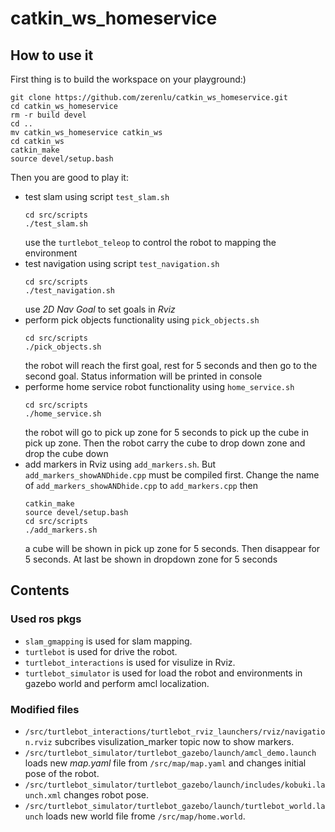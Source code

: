 # catkin_ws_homeservice

## How to use it

First thing is to build the workspace on your playground:)
```
git clone https://github.com/zerenlu/catkin_ws_homeservice.git
cd catkin_ws_homeservice
rm -r build devel
cd ..
mv catkin_ws_homeservice catkin_ws
cd catkin_ws
catkin_make
source devel/setup.bash
```
Then you are good to play it:
* test slam using script `test_slam.sh`
  ```
  cd src/scripts
  ./test_slam.sh
  ```
  use the `turtlebot_teleop` to control the robot to mapping the environment
* test navigation using script `test_navigation.sh`
  ```
  cd src/scripts
  ./test_navigation.sh
  ```
  use _2D Nav Goal_ to set goals in _Rviz_
* perform pick objects functionality using `pick_objects.sh`
  ```
  cd src/scripts
  ./pick_objects.sh
  ```
  the robot will reach the first goal, rest for 5 seconds and then go to the second goal. Status information will be printed in console
* performe home service robot functionality using `home_service.sh`
  ```
  cd src/scripts
  ./home_service.sh
  ```  
  the robot will go to pick up zone for 5 seconds to pick up the cube in pick up zone. Then the robot carry the cube to drop down zone and drop the cube down
* add markers in Rviz using `add_markers.sh`. But `add_markers_showANDhide.cpp` must be compiled first. Change the name of `add_markers_showANDhide.cpp` to `add_markers.cpp` then 
  ```
  catkin_make
  source devel/setup.bash
  cd src/scripts
  ./add_markers.sh
  ```
  a cube will be shown in pick up zone for 5 seconds. Then disappear for 5 seconds. At last be shown in dropdown zone for 5 seconds
  
## Contents
### Used ros pkgs
* `slam_gmapping` is used for slam mapping.
* `turtlebot` is used for drive the robot.
* `turtlebot_interactions` is used for visulize in Rviz.
* `turtlebot_simulator` is used for load the robot and environments in gazebo world and perform amcl localization.
### Modified files
* `/src/turtlebot_interactions/turtlebot_rviz_launchers/rviz/navigation.rviz` subcribes visulization_marker topic now to show markers.
* `/src/turtlebot_simulator/turtlebot_gazebo/launch/amcl_demo.launch` loads new _map.yaml_ file from `/src/map/map.yaml`
 and changes initial pose of the robot.
* `/src/turtlebot_simulator/turtlebot_gazebo/launch/includes/kobuki.launch.xml` changes robot pose.
* `/src/turtlebot_simulator/turtlebot_gazebo/launch/turtlebot_world.launch` loads new world file frome `/src/map/home.world`.
